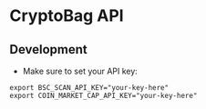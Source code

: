 # CryptoBag API
## Development
* Make sure to set your API key:
```
export BSC_SCAN_API_KEY="your-key-here"
export COIN_MARKET_CAP_API_KEY="your-key-here"
```
